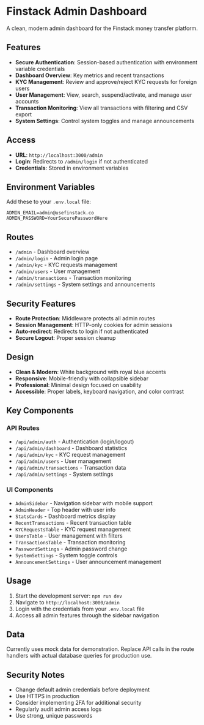 # Finstack Admin Dashboard

A clean, modern admin dashboard for the Finstack money transfer platform.

## Features

- **Secure Authentication**: Session-based authentication with environment variable credentials
- **Dashboard Overview**: Key metrics and recent transactions
- **KYC Management**: Review and approve/reject KYC requests for foreign users
- **User Management**: View, search, suspend/activate, and manage user accounts
- **Transaction Monitoring**: View all transactions with filtering and CSV export
- **System Settings**: Control system toggles and manage announcements

## Access

- **URL**: `http://localhost:3000/admin`
- **Login**: Redirects to `/admin/login` if not authenticated
- **Credentials**: Stored in environment variables

## Environment Variables

Add these to your `.env.local` file:

```env
ADMIN_EMAIL=admin@usefinstack.co
ADMIN_PASSWORD=YourSecurePasswordHere
```

## Routes

- `/admin` - Dashboard overview
- `/admin/login` - Admin login page
- `/admin/kyc` - KYC requests management
- `/admin/users` - User management
- `/admin/transactions` - Transaction monitoring
- `/admin/settings` - System settings and announcements

## Security Features

- **Route Protection**: Middleware protects all admin routes
- **Session Management**: HTTP-only cookies for admin sessions
- **Auto-redirect**: Redirects to login if not authenticated
- **Secure Logout**: Proper session cleanup

## Design

- **Clean & Modern**: White background with royal blue accents
- **Responsive**: Mobile-friendly with collapsible sidebar
- **Professional**: Minimal design focused on usability
- **Accessible**: Proper labels, keyboard navigation, and color contrast

## Key Components

### API Routes
- `/api/admin/auth` - Authentication (login/logout)
- `/api/admin/dashboard` - Dashboard statistics
- `/api/admin/kyc` - KYC request management
- `/api/admin/users` - User management
- `/api/admin/transactions` - Transaction data
- `/api/admin/settings` - System settings

### UI Components
- `AdminSidebar` - Navigation sidebar with mobile support
- `AdminHeader` - Top header with user info
- `StatsCards` - Dashboard metrics display
- `RecentTransactions` - Recent transaction table
- `KYCRequestsTable` - KYC request management
- `UsersTable` - User management with filters
- `TransactionsTable` - Transaction monitoring
- `PasswordSettings` - Admin password change
- `SystemSettings` - System toggle controls
- `AnnouncementSettings` - User announcement management

## Usage

1. Start the development server: `npm run dev`
2. Navigate to `http://localhost:3000/admin`
3. Login with the credentials from your `.env.local` file
4. Access all admin features through the sidebar navigation

## Data

Currently uses mock data for demonstration. Replace API calls in the route handlers with actual database queries for production use.

## Security Notes

- Change default admin credentials before deployment
- Use HTTPS in production
- Consider implementing 2FA for additional security
- Regularly audit admin access logs
- Use strong, unique passwords